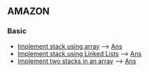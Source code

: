 ## AMAZON
### Basic
* [Implement stack using array](https://practice.geeksforgeeks.org/problems/implement-stack-using-array/1/?track=amazon-stacks&batchId=192#) --> [Ans](/stack/stack_arr.cpp)
* [Implement stack using Linked Lists](https://practice.geeksforgeeks.org/problems/implement-stack-using-linked-list/0/?track=amazon-stacks&batchId=192) --> [Ans](/stack/stack_ll.cpp)
* [Implement two stacks in an array](https://practice.geeksforgeeks.org/problems/implement-two-stacks-in-an-array/0/?track=amazon-stacks&batchId=192) --> [Ans](stack/two_stack_arr.cpp)
